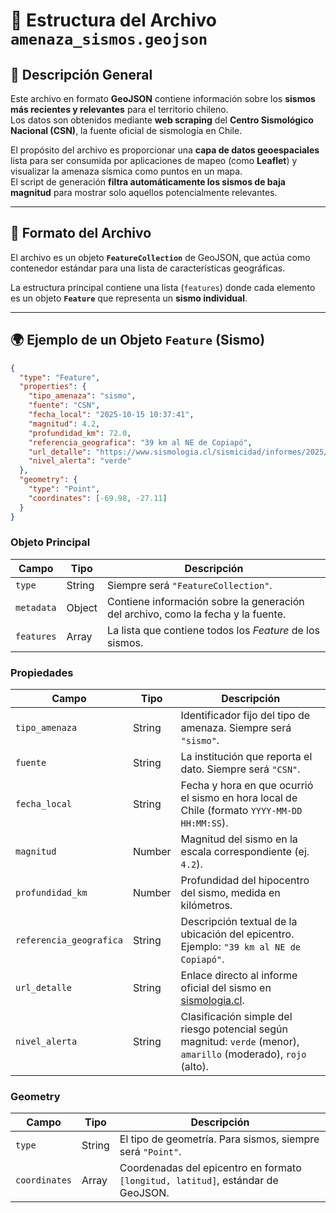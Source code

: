 # 🌋 Estructura del Archivo `amenaza_sismos.geojson`

## 📝 Descripción General

Este archivo en formato **GeoJSON** contiene información sobre los **sismos más recientes y relevantes** para el territorio chileno.  
Los datos son obtenidos mediante **web scraping** del **Centro Sismológico Nacional (CSN)**, la fuente oficial de sismología en Chile.

El propósito del archivo es proporcionar una **capa de datos geoespaciales** lista para ser consumida por aplicaciones de mapeo (como **Leaflet**) y visualizar la amenaza sísmica como puntos en un mapa.  
El script de generación **filtra automáticamente los sismos de baja magnitud** para mostrar solo aquellos potencialmente relevantes.

---

## 📄 Formato del Archivo

El archivo es un objeto **`FeatureCollection`** de GeoJSON, que actúa como contenedor estándar para una lista de características geográficas.

La estructura principal contiene una lista (`features`) donde cada elemento es un objeto **`Feature`** que representa un **sismo individual**.

---

## 🌍 Ejemplo de un Objeto `Feature` (Sismo)

```json
{
  "type": "Feature",
  "properties": {
    "tipo_amenaza": "sismo",
    "fuente": "CSN",
    "fecha_local": "2025-10-15 10:37:41",
    "magnitud": 4.2,
    "profundidad_km": 72.0,
    "referencia_geografica": "39 km al NE de Copiapó",
    "url_detalle": "https://www.sismologia.cl/sismicidad/informes/2025/10/321739.html",
    "nivel_alerta": "verde"
  },
  "geometry": {
    "type": "Point",
    "coordinates": [-69.98, -27.11]
  }
}

```
### Objeto Principal
| **Campo**  | **Tipo** | **Descripción**                                                                  |
| ---------- | -------- | -------------------------------------------------------------------------------- |
| `type`     | String   | Siempre será `"FeatureCollection"`.                                              |
| `metadata` | Object   | Contiene información sobre la generación del archivo, como la fecha y la fuente. |
| `features` | Array    | La lista que contiene todos los *Feature* de los sismos.                         |


### Propiedades
| **Campo**               | **Tipo** | **Descripción**                                                                                                  |
| ----------------------- | -------- | ---------------------------------------------------------------------------------------------------------------- |
| `tipo_amenaza`          | String   | Identificador fijo del tipo de amenaza. Siempre será `"sismo"`.                                                  |
| `fuente`                | String   | La institución que reporta el dato. Siempre será `"CSN"`.                                                        |
| `fecha_local`           | String   | Fecha y hora en que ocurrió el sismo en hora local de Chile (formato `YYYY-MM-DD HH:MM:SS`).                     |
| `magnitud`              | Number   | Magnitud del sismo en la escala correspondiente (ej. `4.2`).                                                     |
| `profundidad_km`        | Number   | Profundidad del hipocentro del sismo, medida en kilómetros.                                                      |
| `referencia_geografica` | String   | Descripción textual de la ubicación del epicentro. Ejemplo: `"39 km al NE de Copiapó"`.                          |
| `url_detalle`           | String   | Enlace directo al informe oficial del sismo en [sismologia.cl](https://www.sismologia.cl).                       |
| `nivel_alerta`          | String   | Clasificación simple del riesgo potencial según magnitud: `verde` (menor), `amarillo` (moderado), `rojo` (alto). |


### Geometry
| **Campo**     | **Tipo** | **Descripción**                                                                  |
| ------------- | -------- | -------------------------------------------------------------------------------- |
| `type`        | String   | El tipo de geometría. Para sismos, siempre será `"Point"`.                       |
| `coordinates` | Array    | Coordenadas del epicentro en formato `[longitud, latitud]`, estándar de GeoJSON. |
